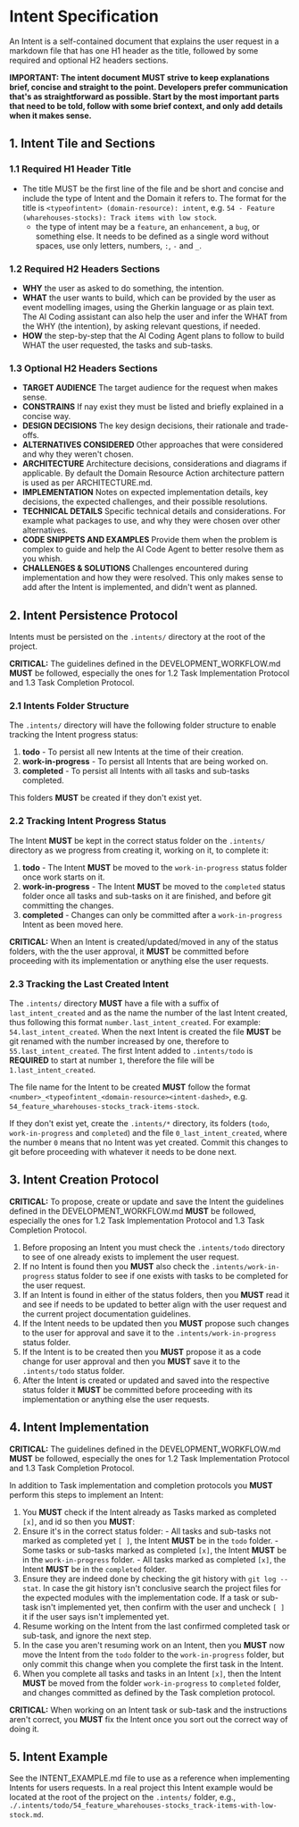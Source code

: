 # Intent Specification

An Intent is a self-contained document that explains the user request in a markdown file that has one H1 header as the title, followed by some required and optional H2 headers sections.

**IMPORTANT: The intent document **MUST** strive to keep explanations brief, concise and straight to the point. Developers prefer communication that's as straightforward as possible. Start by the most important parts that need to be told, follow with some brief context, and only add details when it makes sense.**

## 1. Intent Tile and Sections

### 1.1 Required H1 Header Title

* The title MUST be the first line of the file and be short and concise and include the type of Intent and the Domain it refers to. The format for the title is `<typeofintent> (domain-resource): intent`, e.g. `54 - Feature (wharehouses-stocks): Track items with low stock`. 
  - the type of intent may be a `feature`, an `enhancement`, a `bug`, or something else. It needs to be defined as a single word without spaces, use only letters, numbers, `:`,  `-` and `_`.

### 1.2 Required H2 Headers Sections

* **WHY** the user as asked to do something, the intention.
* **WHAT** the user wants to build, which can be provided by the user as event modelling images, using the Gherkin language or as plain text. The AI Coding assistant can also help the user and infer the WHAT from the WHY (the intention), by asking relevant questions, if needed.  
* **HOW** the step-by-step that the AI Coding Agent plans to follow to build WHAT the user requested, the tasks and sub-tasks.

### 1.3 Optional H2 Headers Sections

* **TARGET AUDIENCE** The target audience for the request when makes sense.
* **CONSTRAINS** If nay exist they must be listed and briefly explained in a concise way.
* **DESIGN DECISIONS** The key design decisions, their rationale and trade-offs.
* **ALTERNATIVES CONSIDERED** Other approaches that were considered and why they weren't chosen.
* **ARCHITECTURE** Architecture decisions, considerations and diagrams if applicable. By default the Domain Resource Action architecture pattern is used as per ARCHITECTURE.md.
* **IMPLEMENTATION** Notes on expected implementation details, key decisions, the expected challenges, and their possible resolutions.
* **TECHNICAL DETAILS** Specific technical details and considerations. For example what packages to use, and why they were chosen over other alternatives.
* **CODE SNIPPETS AND EXAMPLES** Provide them when the problem is complex to guide and help the AI Code Agent to better resolve them as you whish.
* **CHALLENGES & SOLUTIONS** Challenges encountered during implementation and how they were resolved. This only makes sense to add after the Intent is implemented, and didn't went as planned.

## 2. Intent Persistence Protocol

Intents must be persisted on the `.intents/` directory at the root of the project.

**CRITICAL:** The guidelines defined in the DEVELOPMENT_WORKFLOW.md **MUST** be followed, especially the ones for 1.2 Task Implementation Protocol and 1.3 Task Completion Protocol. 

### 2.1 Intents Folder Structure

The `.intents/` directory will have the following folder structure to enable tracking the Intent progress status:

1. **todo** - To persist all new Intents at the time of their creation.
2. **work-in-progress** - To persist all Intents that are being worked on.
3. **completed** - To persist all Intents with all tasks and sub-tasks completed.

This folders **MUST** be created if they don't exist yet.

### 2.2 Tracking Intent Progress Status

The Intent **MUST** be kept in the correct status folder on the `.intents/` directory as we progress from creating it, working on it, to complete it:

1. **todo** - The Intent **MUST** be moved to the `work-in-progress` status folder once work starts on it.
2. **work-in-progress** - The Intent **MUST** be moved to the `completed` status folder once all tasks and sub-tasks on it are finished, and before git committing the changes.
3. **completed** - Changes can only be committed after a `work-in-progress` Intent as been moved here.

**CRITICAL:** When an Intent is created/updated/moved in any of the status folders, with the the user approval, it **MUST** be committed before proceeding with its implementation or anything else the user requests.

### 2.3 Tracking the Last Created Intent

The `.intents/` directory **MUST** have a file with a suffix of `last_intent_created` and as the name the number of the last Intent created, thus following this format `number.last_intent_created`. For example: `54.last_intent_created`. When the next Intent is created the file **MUST** be git renamed with the number increased by one, therefore to `55.last_intent_created`. The first Intent added to `.intents/todo` is **REQUIRED** to start at number `1`, therefore the file will be `1.last_intent_created`. 

The file name for the Intent to be created **MUST** follow the format `<number>_<typeofintent_<domain-resource><intent-dashed>`, e.g. `54_feature_wharehouses-stocks_track-items-stock`. 

If they don't exist yet, create the `.intents/*` directory, its folders (`todo`, `work-in-progress` and `completed`) and the file `0_last_intent_created`, where the number `0` means that no Intent was yet created. Commit this changes to git before proceeding with whatever it needs to be done next.

## 3. Intent Creation Protocol

**CRITICAL:** To propose, create or update and save the Intent the guidelines defined in the DEVELOPMENT_WORKFLOW.md **MUST** be followed, especially the ones for 1.2 Task Implementation Protocol and 1.3 Task Completion Protocol. 

1. Before proposing an Intent you must check the `.intents/todo` directory to see of one already exists to implement the user request. 
2. If no Intent is found then you **MUST** also check the `.intents/work-in-progress` status folder to see if one exists with tasks to be completed for the user request.
3. If an Intent is found in either of the status folders, then you **MUST** read it and see if needs to be updated to better align with the user request and the current project documentation guidelines. 
4. If the Intent needs to be updated then you **MUST** propose such changes to the user for approval and save it to the `.intents/work-in-progress` status folder. 
5. If the Intent is to be created then you **MUST** propose it as a code change for user approval and then you **MUST** save it to the `.intents/todo` status folder. 
6. After the Intent is created or updated and saved into the respective status folder it **MUST** be committed before proceeding with its implementation or anything else the user requests.

## 4. Intent Implementation

**CRITICAL:** The guidelines defined in the DEVELOPMENT_WORKFLOW.md **MUST** be followed, especially the ones for 1.2 Task Implementation Protocol and 1.3 Task Completion Protocol.

In addition to Task implementation and completion protocols you **MUST** perform this steps to implement an Intent:

1. You **MUST** check if the Intent already as Tasks marked as completed `[x]`, and id so then you **MUST**:
  1. Ensure it's in the correct status folder:
    - All tasks and sub-tasks not marked as completed yet `[ ]`, the Intent **MUST** be in the `todo` folder.
    - Some tasks or sub-tasks marked as completed `[x]`, the Intent **MUST** be in the `work-in-progress` folder.
    - All tasks marked as completed `[x]`, the Intent **MUST** be in the `completed` folder.
  2. Ensure they are indeed done by checking the git history with `git log --stat`. In case the git history isn't conclusive search the project files for the expected modules with the implementation code. If a task or sub-task isn't implemented yet, then confirm with the user and uncheck `[ ]` it if the user says isn't implemented yet.
  3. Resume working on the Intent from the last confirmed completed task or sub-task, and ignore the next step.
2. In the case you aren't resuming work on an Intent, then you **MUST** now move the Intent from the `todo` folder to the `work-in-progress` folder, but only commit this change when you complete the first task in the Intent.
3. When you complete all tasks and tasks in an Intent `[x]`, then the Intent **MUST** be moved from the folder `work-in-progress` to `completed` folder, and changes committed as defined by the Task completion protocol.

**CRITICAL:** When working on an Intent task or sub-task and the instructions aren't correct, you **MUST** fix the Intent once you sort out the correct way of doing it.

## 5. Intent Example

See the INTENT_EXAMPLE.md file to use as a reference when implementing Intents for users requests. In a real project this Intent example would be located at the root of the project on the `.intents/` folder, e.g., `./.intents/todo/54_feature_wharehouses-stocks_track-items-with-low-stock.md`.
